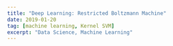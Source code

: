 ```yaml
---
title: "Deep Learning: Restricted Boltzmann Machine"
date: 2019-01-20
tag: [machine learning, Kernel SVM]
excerpt: "Data Science, Machine Learning"
---
```

